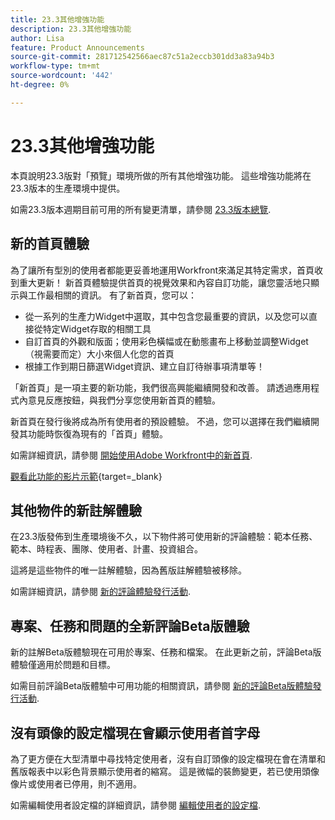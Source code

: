 ```yaml
---
title: 23.3其他增強功能
description: 23.3其他增強功能
author: Lisa
feature: Product Announcements
source-git-commit: 281712542566aec87c51a2eccb301dd3a83a94b3
workflow-type: tm+mt
source-wordcount: '442'
ht-degree: 0%

---
```


# 23.3其他增強功能

本頁說明23.3版對「預覽」環境所做的所有其他增強功能。 這些增強功能將在23.3版本的生產環境中提供。

如需23.3版本週期目前可用的所有變更清單，請參閱 [23.3版本總覽](/help/quicksilver/product-announcements/product-releases/23.3-release-activity/23-3-release-overview.md).

## 新的首頁體驗

為了讓所有型別的使用者都能更妥善地運用Workfront來滿足其特定需求，首頁收到重大更新！ 新首頁體驗提供首頁的視覺效果和內容自訂功能，讓您靈活地只顯示與工作最相關的資訊。 有了新首頁，您可以：

* 從一系列的生產力Widget中選取，其中包含您最重要的資訊，以及您可以直接從特定Widget存取的相關工具
* 自訂首頁的外觀和版面；使用彩色橫幅或在動態畫布上移動並調整Widget （視需要而定）大小來個人化您的首頁
* 根據工作到期日篩選Widget資訊、建立自訂待辦事項清單等！

「新首頁」是一項主要的新功能，我們很高興能繼續開發和改善。 請透過應用程式內意見反應按鈕，與我們分享您使用新首頁的體驗。

新首頁在發行後將成為所有使用者的預設體驗。 不過，您可以選擇在我們繼續開發其功能時恢復為現有的「首頁」體驗。

如需詳細資訊，請參閱 [開始使用Adobe Workfront中的新首頁](/help/quicksilver/workfront-basics/using-home/new-home/get-started-with-new-home.md).

[觀看此功能的影片示範](https://video.tv.adobe.com/v/3420969/){target=_blank}

## 其他物件的新註解體驗

在23.3版發佈到生產環境後不久，以下物件將可使用新的評論體驗：範本任務、範本、時程表、團隊、使用者、計畫、投資組合。

這將是這些物件的唯一註解體驗，因為舊版註解體驗被移除。

如需詳細資訊，請參閱 [新的評論體驗發行活動](/help/quicksilver/product-announcements/betas/new-commenting-experience-beta/new-commenting-beta-experience-release-activity.md).

## 專案、任務和問題的全新評論Beta版體驗

新的註解Beta版體驗現在可用於專案、任務和檔案。 在此更新之前，評論Beta版體驗僅適用於問題和目標。

如需目前評論Beta版體驗中可用功能的相關資訊，請參閱 [新的評論Beta版體驗發行活動](/help/quicksilver/product-announcements/betas/new-commenting-experience-beta/new-commenting-beta-experience-release-activity.md).

## 沒有頭像的設定檔現在會顯示使用者首字母

為了更方便在大型清單中尋找特定使用者，沒有自訂頭像的設定檔現在會在清單和舊版報表中以彩色背景顯示使用者的縮寫。 這是微幅的裝飾變更，若已使用頭像像片或使用者已停用，則不適用。

如需編輯使用者設定檔的詳細資訊，請參閱 [編輯使用者的設定檔](/help/quicksilver/administration-and-setup/add-users/create-and-manage-users/edit-a-users-profile.md).
